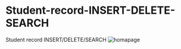 # Student-record-INSERT-DELETE-SEARCH
Student record INSERT/DELETE/SEARCH
![homapage](https://user-images.githubusercontent.com/115443011/200507316-11f51eca-447a-4803-b451-393ae08f014b.JPG)
